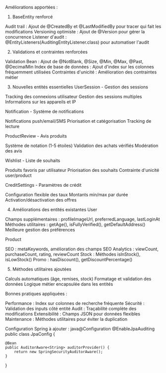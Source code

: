 Améliorations apportées :
1. BaseEntity renforcé

Audit trail : Ajout de @CreatedBy et @LastModifiedBy pour tracer qui fait les modifications
Versioning optimiste : Ajout de @Version pour gérer la concurrence
Listener d'audit : @EntityListeners(AuditingEntityListener.class) pour automatiser l'audit

2. Validations et contraintes renforcées

Validation Bean : Ajout de @NotBlank, @Size, @Min, @Max, @Past, @DecimalMin
Index de base de données : Ajout d'index sur les colonnes fréquemment utilisées
Contraintes d'unicité : Amélioration des contraintes métier

3. Nouvelles entités essentielles
   UserSession - Gestion des sessions

Tracking des connexions utilisateur
Gestion des sessions multiples
Informations sur les appareils et IP

Notification - Système de notifications

Notifications push/email/SMS
Priorisation et catégorisation
Tracking de lecture

ProductReview - Avis produits

Système de notation (1-5 étoiles)
Validation des achats vérifiés
Modération des avis

Wishlist - Liste de souhaits

Produits favoris par utilisateur
Priorisation des souhaits
Contrainte d'unicité user/product

CreditSettings - Paramètres de crédit

Configuration flexible des taux
Montants min/max par durée
Activation/désactivation des offres

4. Améliorations des entités existantes
   User

Champs supplémentaires : profileImageUrl, preferredLanguage, lastLoginAt
Méthodes utilitaires : getAge(), isFullyVerified(), getDefaultAddress()
Meilleure gestion des préférences

Product

SEO : metaKeywords, amélioration des champs SEO
Analytics : viewCount, purchaseCount, rating, reviewCount
Stock : Méthodes isInStock(), isLowStock()
Promo : hasDiscount(), getDiscountPercentage()

5. Méthodes utilitaires ajoutées

Calculs automatiques (âge, remises, stock)
Formatage et validation des données
Logique métier encapsulée dans les entités

Bonnes pratiques appliquées :

Performance : Index sur colonnes de recherche fréquente
Sécurité : Validation des inputs côté entité
Audit : Traçabilité complète des modifications
Extensibilité : Champs JSON pour données flexibles
Maintenance : Méthodes utilitaires pour éviter la duplication

Configuration Spring à ajouter :
java@Configuration
@EnableJpaAuditing
public class JpaConfig {

    @Bean
    public AuditorAware<String> auditorProvider() {
        return new SpringSecurityAuditorAware();
    }
}